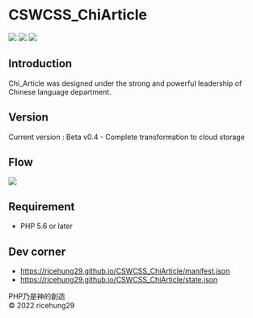 # CSWCSS_ChiArticle

![](https://img.shields.io/github/stars/ricehung29/CSWCSS_ChiArticle.svg) 
![](https://img.shields.io/github/forks/ricehung29/CSWCSS_ChiArticle.svg) 
![](https://img.shields.io/github/issues/ricehung29/CSWCSS_ChiArticle.svg) 

## Introduction 
  Chi_Article was designed under the strong and powerful leadership of Chinese language department.
  
## Version
Current version : Beta v0.4 - Complete transformation to cloud storage

## Flow
<img src="https://raw.githubusercontent.com/ricehung29/CSWCSS_ChiArticle/main/flow.png" >

## Requirement
- PHP 5.6 or later 

## Dev corner
- https://ricehung29.github.io/CSWCSS_ChiArticle/manifest.json
- https://ricehung29.github.io/CSWCSS_ChiArticle/state.json

PHP乃是神的創造
<br>
&copy; 2022 ricehung29
